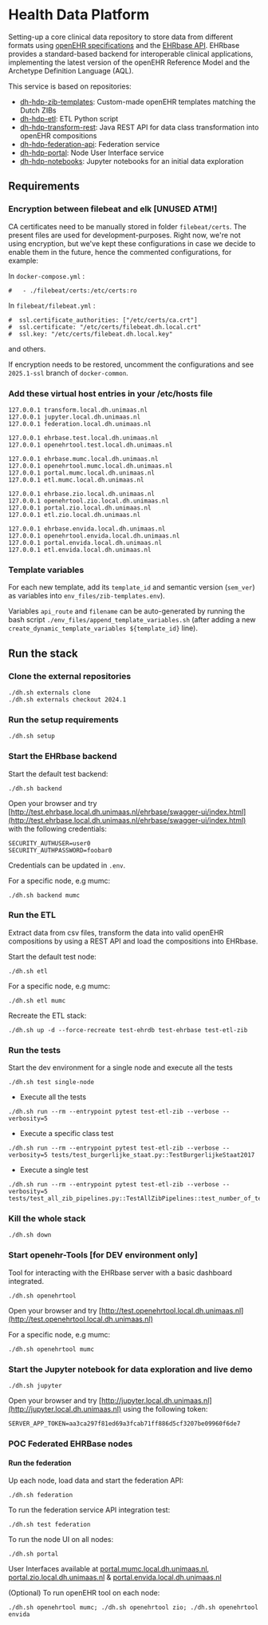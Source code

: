 # Health Data Platform

Setting-up a core clinical data repository to store data from different formats using [openEHR specifications](https://specifications.openehr.org/) and the [EHRbase API](https://ehrbase.org/about-ehrbase/).
EHRbase provides a standard-based backend for interoperable clinical applications, implementing the latest version of the openEHR Reference Model and the Archetype Definition Language (AQL).

This service is based on repositories:

- [dh-hdp-zib-templates](https://github.com/um-datahub/dh-hdp-zib-templates/tree/2024.1): Custom-made openEHR templates matching the Dutch ZIBs
- [dh-hdp-etl](https://github.com/MaastrichtUniversity/dh-hdp-etl/tree/2024.1): ETL Python script
- [dh-hdp-transform-rest](https://github.com/MaastrichtUniversity/dh-hdp-transform-rest/tree/2024.1): Java REST API for data class transformation into openEHR compositions
- [dh-hdp-federation-api](https://github.com/MaastrichtUniversity/dh-hdp-federation-api/tree/2024.1): Federation service
- [dh-hdp-portal](https://github.com/MaastrichtUniversity/dh-hdp-portal/tree/2024.1): Node User Interface service
- [dh-hdp-notebooks](https://github.com/MaastrichtUniversity/dh-hdp-notebooks/tree/2024.1): Jupyter notebooks for an initial data exploration

## Requirements

### Encryption between filebeat and elk [UNUSED ATM!]

CA certificates need to be manually stored in folder `filebeat/certs`.
The present files are used for development-purposes.
Right now, we're not using encryption, but we've kept these configurations in case we decide to enable them in the future, hence the commented configurations, for example:

In `docker-compose.yml` :

```
#   - ./filebeat/certs:/etc/certs:ro
```

In `filebeat/filebeat.yml` :

```
#  ssl.certificate_authorities: ["/etc/certs/ca.crt"]
#  ssl.certificate: "/etc/certs/filebeat.dh.local.crt"
#  ssl.key: "/etc/certs/filebeat.dh.local.key"
```

and others.

If encryption needs to be restored, uncomment the configurations and see `2025.1-ssl` branch of `docker-common`.

### Add these virtual host entries in your /etc/hosts file

```
127.0.0.1 transform.local.dh.unimaas.nl
127.0.0.1 jupyter.local.dh.unimaas.nl
127.0.0.1 federation.local.dh.unimaas.nl

127.0.0.1 ehrbase.test.local.dh.unimaas.nl
127.0.0.1 openehrtool.test.local.dh.unimaas.nl

127.0.0.1 ehrbase.mumc.local.dh.unimaas.nl
127.0.0.1 openehrtool.mumc.local.dh.unimaas.nl
127.0.0.1 portal.mumc.local.dh.unimaas.nl
127.0.0.1 etl.mumc.local.dh.unimaas.nl

127.0.0.1 ehrbase.zio.local.dh.unimaas.nl
127.0.0.1 openehrtool.zio.local.dh.unimaas.nl
127.0.0.1 portal.zio.local.dh.unimaas.nl
127.0.0.1 etl.zio.local.dh.unimaas.nl

127.0.0.1 ehrbase.envida.local.dh.unimaas.nl
127.0.0.1 openehrtool.envida.local.dh.unimaas.nl
127.0.0.1 portal.envida.local.dh.unimaas.nl
127.0.0.1 etl.envida.local.dh.unimaas.nl
```

### Template variables

For each new template, add its `template_id` and semantic version (`sem_ver`) as variables into
`env_files/zib-templates.env`).

Variables `api_route` and `filename` can be auto-generated by running the bash script `./env_files/append_template_variables.sh`
(after adding a new `create_dynamic_template_variables ${template_id}` line).

## Run the stack

### Clone the external repositories

```
./dh.sh externals clone
./dh.sh externals checkout 2024.1
```

### Run the setup requirements

```
./dh.sh setup
```

### Start the EHRbase backend

Start the default test backend:

```
./dh.sh backend
```

Open your browser and try [http://test.ehrbase.local.dh.unimaas.nl/ehrbase/swagger-ui/index.html](http://test.ehrbase.local.dh.unimaas.nl/ehrbase/swagger-ui/index.html) with the following credentials:

```
SECURITY_AUTHUSER=user0
SECURITY_AUTHPASSWORD=foobar0
```

Credentials can be updated in `.env`.

For a specific node, e.g mumc:

```
./dh.sh backend mumc
```

### Run the ETL

Extract data from csv files, transform the data into valid openEHR compositions by using a REST API and load the compositions into EHRbase.

Start the default test node:

```
./dh.sh etl
```

For a specific node, e.g mumc:

```
./dh.sh etl mumc
```

Recreate the ETL stack:

```
./dh.sh up -d --force-recreate test-ehrdb test-ehrbase test-etl-zib
```

### Run the tests

Start the dev environment for a single node and execute all the tests

```
./dh.sh test single-node
```

- Execute all the tests

```
./dh.sh run --rm --entrypoint pytest test-etl-zib --verbose --verbosity=5
```

- Execute a specific class test

```
./dh.sh run --rm --entrypoint pytest test-etl-zib --verbose --verbosity=5 tests/test_burgerlijke_staat.py::TestBurgerlijkeStaat2017
```

- Execute a single test

```
./dh.sh run --rm --entrypoint pytest test-etl-zib --verbose --verbosity=5 tests/test_all_zib_pipelines.py::TestAllZibPipelines::test_number_of_templates
```

### Kill the whole stack

```
./dh.sh down
```

### Start openehr-Tools [for DEV environment only]

Tool for interacting with the EHRbase server with a basic dashboard integrated.

```
./dh.sh openehrtool
```

Open your browser and try [http://test.openehrtool.local.dh.unimaas.nl](http://test.openehrtool.local.dh.unimaas.nl)

For a specific node, e.g mumc:

```
./dh.sh openehrtool mumc
```

### Start the Jupyter notebook for data exploration and live demo

```
./dh.sh jupyter
```

Open your browser and try [http://jupyter.local.dh.unimaas.nl](http://jupyter.local.dh.unimaas.nl) using the following token:

```
SERVER_APP_TOKEN=aa3ca297f81ed69a3fcab71ff886d5cf3207be09960f6de7
```

### POC Federated EHRBase nodes

#### Run the federation

Up each node, load data and start the federation API:

```
./dh.sh federation
```

To run the federation service API integration test:

```
./dh.sh test federation
```

To run the node UI on all nodes:

```
./dh.sh portal
```

User Interfaces available at [portal.mumc.local.dh.unimaas.nl](http://portal.mumc.local.dh.unimaas.nl), [portal.zio.local.dh.unimaas.nl](http://portal.zio.local.dh.unimaas.nl) & [portal.envida.local.dh.unimaas.nl](http://portal.envida.local.dh.unimaas.nl)

(Optional)
To run openEHR tool on each node:

```
./dh.sh openehrtool mumc; ./dh.sh openehrtool zio; ./dh.sh openehrtool envida
```
